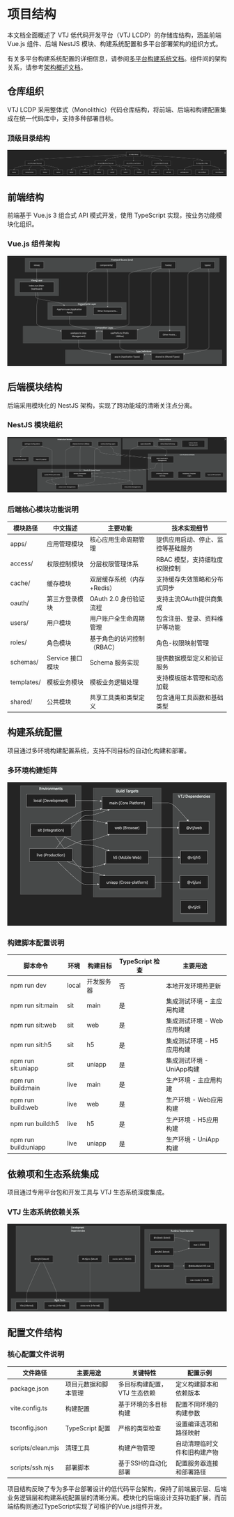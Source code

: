# 项目结构

本文档全面概述了 VTJ 低代码开发平台（VTJ LCDP）的存储库结构，涵盖前端 Vue.js 组件、后端 NestJS 模块、构建系统配置和多平台部署架构的组织方式。

有关多平台构建系统配置的详细信息，请参阅[多平台构建系统文档](./1.2.md)。组件间的架构关系，请参考[架构概述文档](./2.md)。

## 仓库组织

VTJ LCDP 采用整体式（Monolithic）代码仓库结构，将前端、后端和构建配置集成在统一代码库中，支持多种部署目标。

### 顶级目录结构

![](./image/1/1.png)

## 前端结构

前端基于 Vue.js 3 组合式 API 模式开发，使用 TypeScript 实现，按业务功能模块化组织。

### Vue.js 组件架构

![](./image/1/2.png)

## 后端模块结构

后端采用模块化的 NestJS 架构，实现了跨功能域的清晰关注点分离。

### NestJS 模块组织

![](./image/1/3.png)

### 后端核心模块功能说明

| 模块路径   | 中文描述         | 主要功能                   | 技术实现细节                       |
| ---------- | ---------------- | -------------------------- | ---------------------------------- |
| apps/      | 应用管理模块     | 核心应用生命周期管理       | 提供应用启动、停止、监控等基础服务 |
| access/    | 权限控制模块     | 分层权限管理体系           | RBAC 模型，支持细粒度权限控制      |
| cache/     | 缓存模块         | 双层缓存系统（内存+Redis） | 支持缓存失效策略和分布式同步       |
| oauth/     | 第三方登录模块   | OAuth 2.0 身份验证流程     | 支持主流OAuth提供商集成            |
| users/     | 用户模块         | 用户账户全生命周期管理     | 包含注册、登录、资料维护等功能     |
| roles/     | 角色模块         | 基于角色的访问控制（RBAC） | 角色-权限映射管理                  |
| schemas/   | Service 接口模块 | Schema 服务实现            | 提供数据模型定义和验证服务         |
| templates/ | 模板业务模块     | 模板业务逻辑处理           | 支持模板版本管理和动态加载         |
| shared/    | 公共模块         | 共享工具类和类型定义       | 包含通用工具函数和基础类型         |

## 构建系统配置

项目通过多环境构建配置系统，支持不同目标的自动化构建和部署。

### 多环境构建矩阵

![](./image/1/4.png)

### 构建脚本配置说明

| 脚本命令             | 环境  | 构建目标   | TypeScript 检查 | 主要用途                   |
| -------------------- | ----- | ---------- | --------------- | -------------------------- |
| npm run dev          | local | 开发服务器 | 否              | 本地开发环境热更新         |
| npm run sit:main     | sit   | main       | 是              | 集成测试环境 - 主应用构建  |
| npm run sit:web      | sit   | web        | 是              | 集成测试环境 - Web应用构建 |
| npm run sit:h5       | sit   | h5         | 是              | 集成测试环境 - H5应用构建  |
| npm run sit:uniapp   | sit   | uniapp     | 是              | 集成测试环境 - UniApp构建  |
| npm run build:main   | live  | main       | 是              | 生产环境 - 主应用构建      |
| npm run build:web    | live  | web        | 是              | 生产环境 - Web应用构建     |
| npm run build:h5     | live  | h5         | 是              | 生产环境 - H5应用构建      |
| npm run build:uniapp | live  | uniapp     | 是              | 生产环境 - UniApp构建      |

## 依赖项和生态系统集成

项目通过专用平台包和开发工具与 VTJ 生态系统深度集成。

### VTJ 生态系统依赖关系

![](./image/1/5.png)

## 配置文件结构

### 核心配置文件说明

| 文件路径          | 主要用途             | 关键特性                     | 配置示例                     |
| ----------------- | -------------------- | ---------------------------- | ---------------------------- |
| package.json      | 项目元数据和脚本管理 | 多目标构建配置，VTJ 生态依赖 | 定义构建脚本和依赖版本       |
| vite.config.ts    | 构建配置             | 基于环境的多目标构建         | 配置不同环境的构建参数       |
| tsconfig.json     | TypeScript 配置      | 严格的类型检查               | 设置编译选项和路径映射       |
| scripts/clean.mjs | 清理工具             | 构建产物管理                 | 自动清理临时文件和旧构建产物 |
| scripts/ssh.mjs   | 部署脚本             | 基于SSH的自动化部署          | 配置服务器连接和部署路径     |

项目结构反映了专为多平台部署设计的低代码平台架构，保持了前端展示层、后端业务逻辑层和构建系统配置层的清晰分离。模块化的后端设计支持功能扩展，而前端结构则通过TypeScript实现了可维护的Vue.js组件开发。
